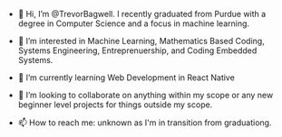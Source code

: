 - 👋 Hi, I’m @TrevorBagwell. I recently graduated from Purdue with a degree in Computer Science and a focus in machine learning.
- 👀 I’m interested in Machine Learning, Mathematics Based Coding, Systems Engineering, Entreprenuership, and Coding Embedded Systems.

- 🌱 I’m currently learning Web Development in React Native
- 💞️ I’m looking to collaborate on anything within my scope or any new beginner level projects for things outside my scope.
- 📫 How to reach me: unknown as I'm in transition from graduationg.

<!---
TrevorBagwell/TrevorBagwell is a ✨ special ✨ repository because its `README.md` (this file) appears on your GitHub profile.
You can click the Preview link to take a look at your changes.
--->
